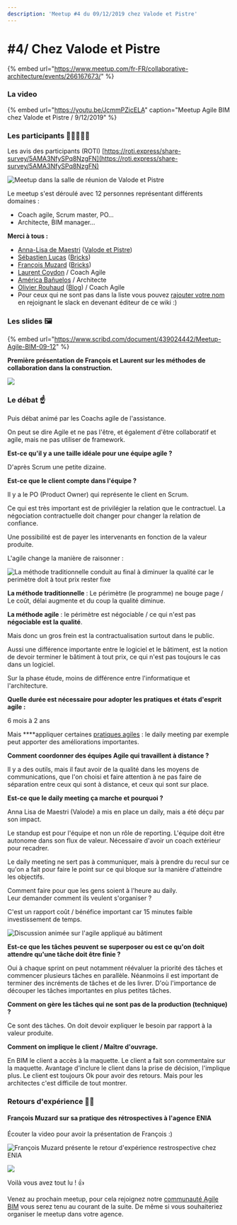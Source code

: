 ```yaml
---
description: 'Meetup #4 du 09/12/2019 chez Valode et Pistre'
---
```


# \#4/ Chez Valode et Pistre

{% embed url="https://www.meetup.com/fr-FR/collaborative-architecture/events/266167673/" %}



### La video

{% embed url="https://youtu.be/JcmmPZicELA" caption="Meetup Agile BIM chez Valode et Pistre / 9/12/2019" %}

### Les participants 👷‍♀️🙍🙎‍♂️

Les avis des participants \(ROTI\) [https://roti.express/share-survey/5AMA3NfySPq8NzgFN](https://roti.express/share-survey/5AMA3NfySPq8NzgFN)

![Meetup dans la salle de r&#xE9;union de Valode et Pistre](../../.gitbook/assets/photo-analisa.jpeg)

Le meetup s'est déroulé avec 12 personnes représentant différents domaines :

* Coach agile, Scrum master, PO...
* Architecte, BIM manager...

**Merci  à tous :** 

* [Anna-Lisa de Maestri](https://www.linkedin.com/in/annalisademaestri/) \([Valode et Pistre](http://www.v-p.com/en)\)
* [Sébastien Lucas](https://www.linkedin.com/in/archiref/) \([Bricks](https://www.bricksapp.io/fr/)\)
* [François Muzard](https://www.linkedin.com/in/fran%C3%A7ois-muzard-bim/) \([Bricks](https://www.bricksapp.io/fr/)\) 
* [Laurent Coydon](https://www.linkedin.com/in/lcoydon/) / Coach Agile
* [América Bañuelos](https://www.linkedin.com/in/americabanuelos/) / Architecte
* [Olivier Rouhaud](https://www.linkedin.com/in/olivier-rouhaud-562b745b/) \([Blog](https://olivierrouhaud.wordpress.com/)\) / Coach Agile
* Pour ceux qui ne sont pas dans la liste vous pouvez [rajouter votre nom](../communaute-agile-bim/) en rejoignant le slack en devenant éditeur de ce wiki :\) 

### Les slides 🖼️ 

{% embed url="https://www.scribd.com/document/439024442/Meetup-Agile-BIM-09-12" %}

**Première présentation  de  François et Laurent sur les méthodes de collaboration dans la construction.**

![](../../.gitbook/assets/agile4bim-presentation-meetup-12-2019.jpg)

### **Le débat** ☝️

Puis débat animé par les Coachs agile de l'assistance.

On peut se dire Agile et ne pas l'être, et également d'être  collaboratif et agile, mais ne pas utiliser de framework. 

**Est-ce  qu'il y a une taille idéale pour une équipe agile  ?**

D'après Scrum une petite dizaine.

**Est-ce que le client  compte  dans l'équipe ?**   
  
Il y a le PO \(Product Owner\) qui représente le client en Scrum.

Ce qui est très important est de privilégier la relation que le contractuel. La négociation contractuelle doit changer pour changer la relation de confiance. 

Une possibilité est de payer les intervenants en fonction de la valeur produite.

L'agile change la manière de raisonner : 

![La m&#xE9;thode traditionnelle conduit au final &#xE0; diminuer la qualit&#xE9; car le  perim&#xE8;tre doit &#xE0; tout prix rester fixe](../../.gitbook/assets/agile-bim-laurent-coydon.jpg)

**La méthode traditionnelle** : Le périmètre \(le programme\) ne bouge page / Le coût, délai augmente et du coup la qualité diminue.

**La méthode agile** : le périmètre est négociable / ce qui n'est pas **négociable est la qualité**.

Mais donc un gros frein est la contractualisation surtout dans le public. 

Aussi une différence importante entre le logiciel et le bâtiment, est la notion de devoir terminer le bâtiment à tout prix, ce qui n'est pas toujours le cas dans un logiciel. 

Sur la phase étude, moins de différence entre l'informatique et l'architecture. 

**Quelle durée est nécessaire pour adopter les pratiques et états d'esprit agile :** 

6 mois à 2 ans 

Mais ****appliquer certaines [pratiques agiles](../boite-outil-agile/) : le daily meeting par exemple peut apporter des améliorations importantes.

**Comment coordonner des équipes Agile qui travaillent à distance  ?** 

Il y a des outils, mais il faut avoir de la qualité dans les moyens de communications, que l'on choisi et faire attention à ne pas faire de séparation entre ceux qui sont à distance, et ceux qui sont sur place.

**Est-ce que le daily meeting ça marche et pourquoi ?**  

Anna Lisa de Maestri \(Valode\) a mis  en place un daily,  mais a été déçu par son impact.

Le standup est pour l'équipe et non un rôle de reporting. L'équipe doit être autonome dans son flux de valeur. Nécessaire d'avoir un coach extérieur  pour recadrer. 

Le daily meeting ne sert pas à communiquer, mais à prendre du recul sur ce qu'on a fait pour faire le point sur ce qui bloque sur la manière d'atteindre les objectifs. 

Comment faire pour que les gens soient à l'heure au daily.   
Leur demander comment ils veulent s'organiser  ? 

C'est un rapport coût  / bénéfice important car 15 minutes faible investissement de temps.

![Discussion anim&#xE9;e sur l&apos;agile appliqu&#xE9; au b&#xE2;timent](../../.gitbook/assets/dicussion-agile-bim-meetup.jpg)

**Est-ce que les  tâches peuvent se superposer ou est ce qu'on doit attendre qu'une tâche doit être finie ?**

Oui à chaque sprint on peut notamment réévaluer la priorité des tâches et commencer plusieurs tâches en parallèle. Néanmoins il est important de terminer  des incréments de tâches et de les livrer. D'où l'importance de découper les tâches importantes en plus petites tâches.

**Comment on gère les tâches qui ne sont pas de la production \(technique\) ?** 

Ce sont des tâches. On doit devoir expliquer le besoin par rapport à la valeur produite.

**Comment on implique le client / Maître d'ouvrage.**

En BIM le client a accès à la maquette. Le client a fait son commentaire sur la maquette. Avantage d'inclure le client dans la prise de décision, l'implique plus. Le client est toujours Ok pour  avoir des retours. Mais pour les architectes c'est difficile de tout montrer.

### **Retours d'expérience** 👨‍💻

#### **François Muzard sur sa pratique des rétrospectives à l'agence ENIA**

Écouter la video pour avoir la présentation de François :\) 

![Fran&#xE7;ois Muzard pr&#xE9;sente le retour d&apos;exp&#xE9;rience restrospective chez ENIA](../../.gitbook/assets/francois-muzard-rex-retrospectives.jpg)

![](../../.gitbook/assets/agile4bim-presentation-meetup-12-2019-1.jpg)

 Voilà vous avez tout lu ! 👍

Venez au prochain meetup, pour cela rejoignez notre [communauté Agile BIM](../communaute-agile-bim/) vous serez tenu au courant de la suite. De même si vous souhaiteriez organiser  le meetup dans votre agence.



